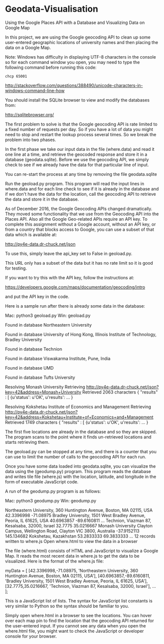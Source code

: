 # Geodata-Visualisation
Using the Google Places API with a Database and
Visualizing Data on Google Map

In this project, we are using the Google geocoding API
to clean up some user-entered geographic locations of
university names and then placing the data on a Google
Map.

Note: Windows has difficulty in displaying UTF-8 characters
in the console so for each command window you open, you may need
to type the following command before running this code:

    chcp 65001

http://stackoverflow.com/questions/388490/unicode-characters-in-windows-command-line-how


You should install the SQLite browser to view and modify
the databases from:

http://sqlitebrowser.org/

The first problem to solve is that the Google geocoding
API is rate limited to a fixed number of requests per day.
So if you have a lot of data you might need to stop and
restart the lookup process several times.  So we break
the problem into two phases.

In the first phase we take our input data in the file
(where.data) and read it one line at a time, and retrieve the
geocoded response and store it in a database (geodata.sqlite).
Before we use the geocoding API, we simply check to see if
we already have the data for that particular line of input.

You can re-start the process at any time by removing the file
geodata.sqlite

Run the geoload.py program.   This program will read the input
lines in where.data and for each line check to see if it is already
in the database and if we don't have the data for the location,
call the geocoding API to retrieve the data and store it in
the database.

As of December 2016, the Google Geocoding APIs changed dramatically.
They moved some functionality that we use from the Geocoding API
into the Places API.  Also all the Google Geo-related APIs require an
API key. To complete this assignment without a Google account,
without an API key, or from a country that blocks
access to Google, you can use a subset of that data which is
available at:

http://py4e-data.dr-chuck.net/json

To use this, simply leave the api_key set to False in 
geoload.py.

This URL only has a subset of the data but it has no rate limit so
it is good for testing.

If you want to try this with the API key, follow the
instructions at:

https://developers.google.com/maps/documentation/geocoding/intro

and put the API key in the code.

Here is a sample run after there is already some data in the
database:

Mac: python3 geoload.py
Win: geoload.py

Found in database  Northeastern University

Found in database  University of Hong Kong, Illinois Institute of Technology, Bradley University

Found in database  Technion

Found in database  Viswakarma Institute, Pune, India

Found in database  UMD

Found in database  Tufts University

Resolving Monash University
Retrieving http://py4e-data.dr-chuck.net/json?key=42&address=Monash+University
Retrieved 2063 characters {    "results" : [
{u'status': u'OK', u'results': ... }

Resolving Kokshetau Institute of Economics and Management
Retrieving http://py4e-data.dr-chuck.net/json?key=42&address=Kokshetau+Institute+of+Economics+and+Management
Retrieved 1749 characters {    "results" : [
{u'status': u'OK', u'results': ... }

The first five locations are already in the database and so they
are skipped.  The program scans to the point where it finds un-retrieved
locations and starts retrieving them.

The geoload.py can be stopped at any time, and there is a counter
that you can use to limit the number of calls to the geocoding
API for each run.

Once you have some data loaded into geodata.sqlite, you can
visualize the data using the (geodump.py) program.  This
program reads the database and writes tile file (where.js)
with the location, latitude, and longitude in the form of
executable JavaScript code.

A run of the geodump.py program is as follows:

Mac: python3 geodump.py
Win: geodump.py

Northeastern University, 360 Huntington Avenue, Boston, MA 02115, USA 42.3396998 -71.08975
Bradley University, 1501 West Bradley Avenue, Peoria, IL 61625, USA 40.6963857 -89.6160811
...
Technion, Viazman 87, Kesalsaba, 32000, Israel 32.7775 35.0216667
Monash University Clayton Campus, Wellington Road, Clayton VIC 3800, Australia -37.9152113 145.134682
Kokshetau, Kazakhstan 53.2833333 69.3833333
...
12 records written to where.js
Open where.html to view the data in a browser

The file (where.html) consists of HTML and JavaScript to visualize
a Google Map.  It reads the most recent data in where.js to get
the data to be visualized.  Here is the format of the where.js file:

myData = [
[42.3396998,-71.08975, 'Northeastern University, 360 Huntington Avenue, Boston, MA 02115, USA'],
[40.6963857,-89.6160811, 'Bradley University, 1501 West Bradley Avenue, Peoria, IL 61625, USA'],
[32.7775,35.0216667, 'Technion, Viazman 87, Kesalsaba, 32000, Israel'],
   ...
];

This is a JavaScript list of lists.  The syntax for JavaScript
list constants is very similar to Python so the syntax should
be familiar to you.

Simply open where.html in a browser to see the locations.  You
can hover over each map pin to find the location that the
geocoding API returned for the user-entered input.  If you
cannot see any data when you open the where.html file, you might
want to check the JavaScript or developer console for your browser.
